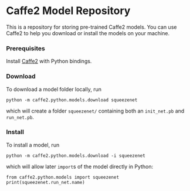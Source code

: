 # Caffe2 Model Repository
This is a repository for storing pre-trained Caffe2 models.
You can use Caffe2 to help you download or install the models on your machine.

### Prerequisites

Install [Caffe2](https://github.com/caffe2/caffe2) with Python bindings. 

### Download

To download a model folder locally, run

    python -m caffe2.python.models.download squeezenet
  
which will create a folder `squeezenet/` containing both an `init_net.pb` and `run_net.pb`.

### Install
To install a model, run

    python -m caffe2.python.models.download -i squeezenet
    
which will allow later `import`s of the model directly in Python:

    from caffe2.python.models import squeezenet
    print(squeezenet.run_net.name)
    
